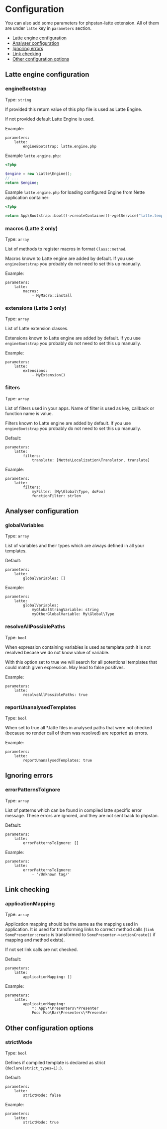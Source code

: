 # Configuration
You can also add some parameters for phpstan-latte extension. All of them are under `latte` key in `parameters` section.

* [Latte engine configuration](#latte-engine-configuration)
* [Analyser configuration](#analyser-configuration)
* [Ignoring errors](#ignoring-errors)
* [Link checking](#link-checking)
* [Other configuration options](#other-configuration-options)

## Latte engine configuration


### engineBootstrap
Type: `string`

If provided this return value of this php file is used as Latte Engine.

If not provided default Latte Engine is used.

Example:
```neon
parameters:
    latte:
        engineBootstrap: latte.engine.php
```

Example `latte.engine.php`:

```php
<?php

$engine = new \Latte\Engine();
// ...
return $engine;
```

Example `latte.engine.php` for loading configured Engine from Nette application container:

```php
<?php

return App\Bootstrap::boot()->createContainer()->getService("latte.templateFactory")->createTemplate()->getLatte();
```

### macros (Latte 2 only)
Type: `array`

List of methods to register macros in format `Class::method`.

Macros known to Latte engine are added by default. If you use `engineBootstrap` you probably do not need to set this up manually. 

Example:
```neon
parameters:
    latte:
        macros:
            - MyMacro::install
```

### extensions (Latte 3 only)
Type: `array`

List of Latte extension classes.

Extensions known to Latte engine are added by default. If you use `engineBootstrap` you probably do not need to set this up manually. 

Example:
```neon
parameters:
    latte:
        extensions:
            - MyExtension()
```

### filters
Type: `array`

List of filters used in your apps. Name of filter is used as key, callback or function name is value.

Filters known to Latte engine are added by default. If you use `engineBootstrap` you probably do not need to set this up manually. 

Default:
```neon
parameters:
    latte:
        filters:
            translate: [Nette\Localization\Translator, translate]
```

Example:
```neon
parameters:
    latte:
        filters:
            myFilter: [My\Global\Type, doFoo]
            functionFilter: strlen
```     



## Analyser configuration

### globalVariables
Type: `array`

List of variables and their types which are always defined in all your templates.

Default:
```neon
parameters:
    latte:
        globalVariables: []
```

Example:
```neon
parameters:
    latte:
        globalVariables:
            myGlobalStringVariable: string
            myOtherGlobalVariable: My\Global\Type
```

### resolveAllPossiblePaths
Type: `bool`

When expression containing variables is used as template path it is not resolved becase we do not know value of variable. 

With this option set to true we will search for all potentional templates that could match given expression. May lead to false positives.

Example:
```neon
parameters:
    latte:
        resolveAllPossiblePaths: true
```

### reportUnanalysedTemplates
Type: `bool`

When set to true all *.latte files in analysed paths that were not checked (because no render call of them was resolved) are reported as errors.

Example:
```neon
parameters:
    latte:
        reportUnanalysedTemplates: true
```

## Ignoring errors

### errorPatternsToIgnore
Type: `array`

List of patterns which can be found in compiled latte specific error message. These errors are ignored, and they are not sent back to phpstan.

Default:
```neon
parameters:
    latte:
        errorPatternsToIgnore: []
```

Example:
```neon
parameters:
    latte:
        errorPatternsToIgnore:
            - '/Unknown tag/'
```

## Link checking

### applicationMapping
Type: `array`

Application mapping should be the same as the mapping used in application. It is used for transforming links to correct method calls (`link SomePresenter:create` is transformed to `SomePresenter->actionCreate()` if mapping and method exists).

If not set link calls are not checked.

Default:
```neon
parameters:
    latte:
        applicationMapping: []
```

Example:
```neon
parameters:
    latte:
        applicationMapping:
            *: App\*\Presenters\*Presenter
            Foo: Foo\Bar\Presenters\*Presenter
```

## Other configuration options

### strictMode
Type: `bool`

Defines if compiled template is declared as strict (`declare(strict_types=1);`).

Default:
```neon
parameters:
    latte:
        strictMode: false
```

Example:
```neon
parameters:
    latte:
        strictMode: true
```
